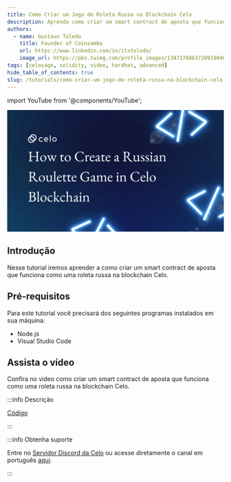 ```yaml
---
title: Como Criar um Jogo de Roleta Russa na Blockchain Celo
description: Aprenda como criar um smart contract de aposta que funciona como uma roleta russa na blockchain Celo
authors:
  - name: Gustavo Toledo
    title: Founder of Coinsamba
    url: https://www.linkedin.com/in/itxtoledo/
    image_url: https://pbs.twimg.com/profile_images/1347170863720919040/QMlr-GWc_400x400.jpg
tags: [celosage, solidity, video, hardhat, advanced]
hide_table_of_contents: true
slug: /tutorials/como-criar-um-jogo-de-roleta-russa-na-blockchain-celo
---
```


import YouTube from '@components/YouTube';

![header](../src/data-tutorials/showcase/advanced/como-criar-um-jogo-de-roleta-russa-na-blockchain-celo.png)

## Introdução

Nesse tutorial iremos aprender a como criar um smart contract de aposta que funciona como uma roleta russa na blockchain Celo.

## Pré-requisitos

Para este tutorial você precisará dos seguintes programas instalados em sua máquina:

- Node.js
- Visual Studio Code

## Assista o vídeo

Confira no video como criar um smart contract de aposta que funciona como uma roleta russa na blockchain Celo.

<YouTube videoId="ULPn1sNzaXg"/>

:::info Descrição

[Código](https://github.com/itxtoledo/celo-sage-examples/tree/main/russian-roulette-solidity)

:::

:::info Obtenha suporte

Entre no [Servidor Discord da Celo](https://chat.celo.org/) ou acesse diretamente o canal em português
[aqui](https://discord.com/channels/600834479145353243/956679819406491708).

:::

